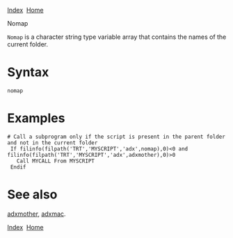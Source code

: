 [Index](index.html)  [Home](getting-started_home.html)

Nomap

`Nomap` is a character string type variable array that contains the names of the current folder.

# Syntax

```
nomap
```

# Examples

```
# Call a subprogram only if the script is present in the parent folder and not in the current folder
 If filinfo(filpath('TRT','MYSCRIPT','adx',nomap),0)<0 and  filinfo(filpath('TRT','MYSCRIPT','adx',adxmother),0)>0
   Call MYCALL From MYSCRIPT
 Endif
```

# See also

[adxmother](4gl_adxmother.html), [adxmac](4gl_adxmac.html).

  

[Index](index.html)  [Home](getting-started_home.html)